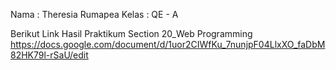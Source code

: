 Nama    : Theresia Rumapea
Kelas   : QE - A

Berikut Link Hasil Praktikum Section 20_Web Programming 
https://docs.google.com/document/d/1uor2CIWfKu_7nunjpF04LlxXO_faDbM82HK79l-rSaU/edit
